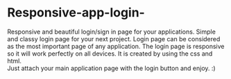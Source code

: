 # Responsive-app-login-
Responsive and beautiful login/sign in page for your applications. 
Simple and classy login page for your next project. Login page can be considered as the most important page of any application. 
The login page is responsive so it will work perfectly on all devices. It is created by using the css and html.  
Just attach your main application page with the login button and enjoy. :)
